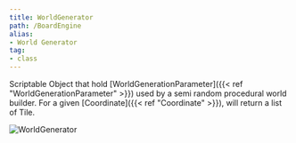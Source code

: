 ```yaml
---
title: WorldGenerator
path: /BoardEngine
alias: 
- World Generator
tag: 
- class
---
```

Scriptable Object that hold [WorldGenerationParameter]({{< ref "WorldGenerationParameter" >}}) used by a semi random procedural world builder.
For a given [Coordinate]({{< ref "Coordinate" >}}), will return a list of Tile.

![WorldGenerator](WorldGenerator.svg "WorldGenerator")

